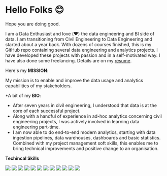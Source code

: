 # Hello Folks 😊
Hope you are doing good.

I am a Data Enthusiast and love (❤️) the data engineering and BI side of data. I am transitioning from Civil Engineering to Data Engineering and started about a year back. With dozens of courses finished, this is my  GitHub repo containing several data engineering and analytics projects. I have developed these projects with passion and in a self-motivated way. I have also done some freelancing. Details are  on my [resume](https://drive.google.com/file/d/1GtnjfnNVAqvnVOV52VTbBd2OW3i-Ez2X/view?usp=sharing). 

Here's my **MISSION**:

My mission is to enable and improve the data usage and analytics capabilities of my stakeholders.


*A bit of my **BIO**:

-   After seven years in civil engineering, I understood that data is at the core of each successful project.
-   Along with a handful of experience in ad-hoc analytics concerning civil engineering projects, I was actively involved in learning data engineering part-time.
-   I am now able to do end-to-end modern analytics, starting with data ingestion pipelines, data warehouses, dashboards and basic statistics. Combined with my project management soft skills, this enables me to bring technical improvements and positive change to an organisation.

**Techincal Skills** 

<p> 
<img src="https://img.shields.io/badge/Python-3776AB?style=for-the-badge&logo=python&logoColor=white" /> <img src="https://img.shields.io/badge/MySQL-00000F?style=for-the-badge&logo=mysql&logoColor=white" /> <img src="https://img.shields.io/badge/PostgreSQL-316192?style=for-the-badge&logo=postgresql&logoColor=white" /> <img src="https://img.shields.io/badge/SQLite-07405E?style=for-the-badge&logo=sqlite&logoColor=white" /> <img src="https://img.shields.io/badge/Tableau-FFFFFF?style=for-the-badge&logo=tableau&logoColor=blue" />   <img src="https://img.shields.io/badge/Power Bi-FFFFFF?style=for-the-badge&logo=powerbi&logoColor=black" />  <img src="https://img.shields.io/badge/data studio-4285F4?style=for-the-badge&logo=google&logoColor=black" /> <img src="https://img.shields.io/badge/metabase-ADD8E6?style=for-the-badge&logo=metabase&logoColor=blue" />
<img src="https://img.shields.io/badge/Google Cloud-4885ed?style=for-the-badge&logo=googlecloud&logoColor=white" />  <img src="https://img.shields.io/badge/amazon aws-FF9900?style=for-the-badge&logo=amazonaws&logoColor=blue" /> <img src="https://img.shields.io/badge/airflow-000000?style=for-the-badge&logo=apacheairflow&logoColor=white" /> <img src="https://img.shields.io/badge/dbt-FFFFFF?style=for-the-badge&logo=dbt&logoColor=orange" /> 
</p> 
